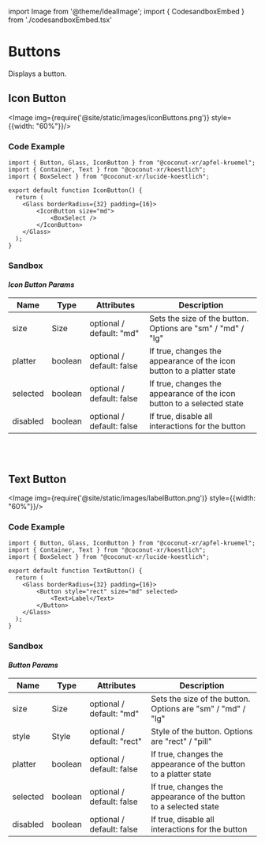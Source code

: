 import Image from '@theme/IdealImage';
import { CodesandboxEmbed } from './codesandboxEmbed.tsx'

# Buttons

Displays a button.

<!-- [Interactive Example](https://coconut-xr.github.io/apfel-kruemel/examples/#/buttons) | [CodeSandbox](https://codesandbox.io/s/apfel-kruemel-examples-ld9xk5?file=/src/pages/Buttons.tsx) -->

## Icon Button

<Image img={require('@site/static/images/iconButtons.png')} style={{width: "60%"}}/>


### Code Example

```tsx
import { Button, Glass, IconButton } from "@coconut-xr/apfel-kruemel";
import { Container, Text } from "@coconut-xr/koestlich";
import { BoxSelect } from "@coconut-xr/lucide-koestlich";

export default function IconButton() {
  return (
    <Glass borderRadius={32} padding={16}>
        <IconButton size="md">
            <BoxSelect />
        </IconButton>
    </Glass>
  );
}
```

### Sandbox

<CodesandboxEmbed defaultPath="buttons"/>


#### _Icon Button Params_

| Name   | Type    | Attributes               | Description        |
|------- |-------- |------------------------- |------------------- |
| size  | Size  | optional / default: "md"  | Sets the size of the button. Options are "sm" / "md" / "lg" |
| platter  | boolean  | optional / default: false  | If true, changes the appearance of the icon button to a platter state   |
| selected  | boolean  | optional / default: false  | If true, changes the appearance of the icon button to a selected state |
| disabled  | boolean  | optional / default: false  | If true, disable all interactions for the button |

<br></br>

## Text Button

<Image img={require('@site/static/images/labelButton.png')} style={{width: "60%"}}/>

### Code Example

```tsx
import { Button, Glass, IconButton } from "@coconut-xr/apfel-kruemel";
import { Container, Text } from "@coconut-xr/koestlich";
import { BoxSelect } from "@coconut-xr/lucide-koestlich";

export default function TextButton() {
  return (
    <Glass borderRadius={32} padding={16}>
        <Button style="rect" size="md" selected>
            <Text>Label</Text>
        </Button>
    </Glass>
  );
}
```

### Sandbox

<CodesandboxEmbed defaultPath="buttons"/>

#### _Button Params_
| Name   | Type    | Attributes               | Description        |
|------- |-------- |------------------------- |------------------- |
| size  | Size  | optional / default: "md"  | Sets the size of the button. Options are "sm" / "md" / "lg" |
| style  | Style  | optional / default: "rect"  | Style of the button. Options are "rect" / "pill"  |
| platter  | boolean  | optional / default: false  | If true, changes the appearance of the button to a platter state   |
| selected  | boolean  | optional / default: false  | If true, changes the appearance of the button to a selected state |
| disabled  | boolean  | optional / default: false  | If true, disable all interactions for the button |

